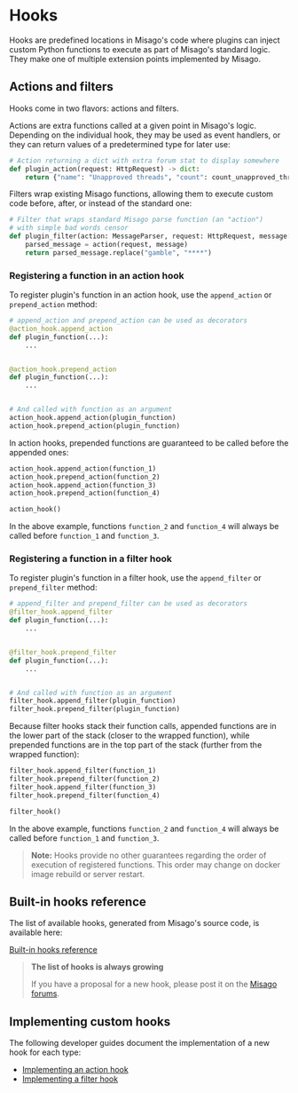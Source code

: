 # Hooks

Hooks are predefined locations in Misago's code where plugins can inject custom Python functions to execute as part of Misago's standard logic. They make one of multiple extension points implemented by Misago.


## Actions and filters

Hooks come in two flavors: actions and filters.

Actions are extra functions called at a given point in Misago's logic. Depending on the individual hook, they may be used as event handlers, or they can return values of a predetermined type for later use:

```python
# Action returning a dict with extra forum stat to display somewhere
def plugin_action(request: HttpRequest) -> dict:
    return {"name": "Unapproved threads", "count": count_unapproved_threads()}
```

Filters wrap existing Misago functions, allowing them to execute custom code before, after, or instead of the standard one:

```python
# Filter that wraps standard Misago parse function (an "action")
# with simple bad words censor
def plugin_filter(action: MessageParser, request: HttpRequest, message: str) -> str:
    parsed_message = action(request, message)
    return parsed_message.replace("gamble", "****")
```


### Registering a function in an action hook

To register plugin's function in an action hook, use the `append_action` or `prepend_action` method:

```python
# append_action and prepend_action can be used as decorators
@action_hook.append_action
def plugin_function(...):
    ...


@action_hook.prepend_action
def plugin_function(...):
    ...


# And called with function as an argument
action_hook.append_action(plugin_function)
action_hook.prepend_action(plugin_function)
```

In action hooks, prepended functions are guaranteed to be called before the appended ones:

```python
action_hook.append_action(function_1)
action_hook.prepend_action(function_2)
action_hook.append_action(function_3)
action_hook.prepend_action(function_4)

action_hook()
```

In the above example, functions `function_2` and `function_4` will always be called before `function_1` and `function_3`.


### Registering a function in a filter hook

To register plugin's function in a filter hook, use the `append_filter` or `prepend_filter` method:

```python
# append_filter and prepend_filter can be used as decorators
@filter_hook.append_filter
def plugin_function(...):
    ...


@filter_hook.prepend_filter
def plugin_function(...):
    ...


# And called with function as an argument
filter_hook.append_filter(plugin_function)
filter_hook.prepend_filter(plugin_function)
```

Because filter hooks stack their function calls, appended functions are in the lower part of the stack (closer to the wrapped function), while prepended functions are in the top part of the stack (further from the wrapped function):

```python
filter_hook.append_filter(function_1)
filter_hook.prepend_filter(function_2)
filter_hook.append_filter(function_3)
filter_hook.prepend_filter(function_4)

filter_hook()
```

In the above example, functions `function_2` and `function_4` will always be called before `function_1` and `function_3`.

> **Note:** Hooks provide no other guarantees regarding the order of execution of registered functions. This order may change on docker image rebuild or server restart.


## Built-in hooks reference

The list of available hooks, generated from Misago's source code, is available here:

[Built-in hooks reference](./reference.md)

> **The list of hooks is always growing**
> 
> If you have a proposal for a new hook, please post it on the [Misago forums](https://misago-project.org/c/development/31/).


## Implementing custom hooks

The following developer guides document the implementation of a new hook for each type:

- [Implementing an action hook](./action-hook.md)
- [Implementing a filter hook](./filter-hook.md)
